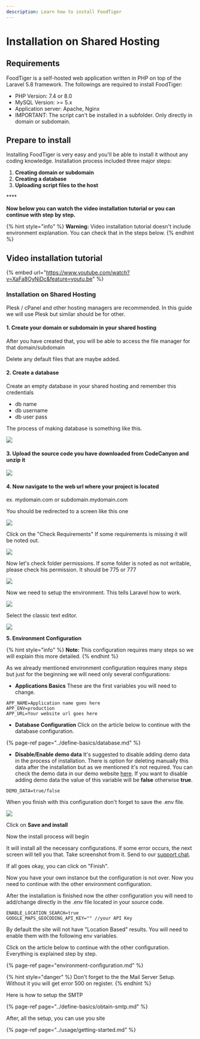 ```yaml
---
description: Learn how to install FoodTiger
---
```


# Installation on Shared Hosting

## Requirements

FoodTiger is a self-hosted web application written in PHP on top of the Laravel 5.8 framework. The followings are required to install FoodTiger:

* PHP Version: 7.4 or 8.0
* MySQL Version: &gt;= 5.x
* Application server: Apache, Nginx
* IMPORTANT: The script can't be installed in a subfolder. Only directly in domain or subdomain.

## Prepare to install

Installing FoodTiger is very easy and you'll be able to install it without any coding knowledge. Installation process included three major steps:

1. **Creating domain or subdomain**
2. **Creating a database**
3. **Uploading script files to the host**

\*\*\*\*

**Now below you can watch the video installation tutorial or you can continue with step by step.**

{% hint style="info" %}
**Warning:** Video installation tutorial doesn't include environment explanation. You can check that in the steps below.
{% endhint %}

## Video installation tutorial

{% embed url="https://www.youtube.com/watch?v=XaFa8OyNiDc&feature=youtu.be" %}



### Installation on Shared Hosting

Plesk / cPanel and other hosting managers are recommended. In this guide we will use Plesk but similar should be for other. 

#### 1. Create your domain or subdomain in your shared hosting

After you have created that, you will be able to access the file manager for that domain/subdomain

Delete any default files that are maybe added.

#### 2. Create a database

Create an empty database in your shared hosting and remember this credentials

* db name
* db username
* db user pass

The process of making database is something like this.

![](../.gitbook/assets/dbadd.png)



#### 3.  Upload the source code you have downloaded from CodeCanyon and unzip it

![](../.gitbook/assets/extract.png)

#### 4. Now navigate to the web url where your project is located

ex. mydomain.com or subdomain.mydomain.com

You should be redirected to a screen like this one

![](../.gitbook/assets/foodtiger-installer.png)

Click on the "Check Requirements" If some requirements is missing it will be noted out.

![](../.gitbook/assets/system.png)

Now let's check folder permissions. If some folder is noted as not writable, please check his permission. It should be 775 or 777

![](../.gitbook/assets/permissions.png)

Now we need to setup the environment. This tells Laravel how to work.

![](../.gitbook/assets/classic.png)

Select the classic text editor.

![](../.gitbook/assets/save_env%20%281%29.png)

**5. Environment Configuration**

{% hint style="info" %}
**Note:** This configuration requires many steps so we will explain this more detailed.
{% endhint %}

As we already mentioned environment configuration requires many steps but just for the beginning we will need only several configurations:

* **Applications Basics** These are the first variables you will need to change.

```text
APP_NAME=Application name goes here
APP_ENV=production
APP_URL=Your website url goes here
```

* **Database Configuration** Click on the article below to continue with the database configuration.

{% page-ref page="../define-basics/database.md" %}

* **Disable/Enable demo data** It's suggested to disable adding demo data in the process of installation. There is option for deleting  manually this data after the installation but as we mentioned it's not required. You can check the demo data in our demo website [here](https://foodtiger.site/).   If you want to disable adding demo data the value of this variable will be **false** otherwise **true**.

```text
DEMO_DATA=true/false
```

When you finish with this configuration don't forget to save the .env file.

![](../.gitbook/assets/save_env.png)

Click on **Save and install**

Now the install process will begin

It will install all the necessary configurations. If some error occurs, the next screen will tell you that. Take screenshot from it. Send to our [support chat](https://help.mobidonia.com/#foodtiger).

If all goes okay, you can click on "Finish".

Now you have your own instance but the configuration is not over. Now you need to continue with the other environment configuration. 

After the installation is finished now the other configuration you will need to add/change directly in the .env file located in your source code.

```text
ENABLE_LOCATION_SEARCH=true
GOOGLE_MAPS_GEOCODING_API_KEY="" //your API Key
```

By default the site will not have "Location Based" results. You will need to enable them with the following env variables.   
  
Click on the article below to continue with the other configuration. Everything is explained step by step.

{% page-ref page="environment-configuration.md" %}

{% hint style="danger" %}
Don't forget to the the Mail Server Setup. Without it you will get error 500 on register.
{% endhint %}

Here is how to setup the SMTP

{% page-ref page="../define-basics/obtain-smtp.md" %}

After, all the setup, you can use you site

{% page-ref page="../usage/getting-started.md" %}



